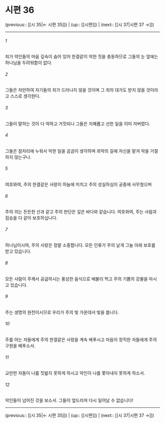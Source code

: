 # 시편 36

(previous:: [[시 35|← 시편 35]]) | (up:: [[시편]]) | (next:: [[시 37|시편 37 →]])

***




###### 1 

죄가 악인들의 마음 깊숙이 숨어 있어 한결같이 악한 짓을 충동하므로 그들의 눈 앞에는 하나님을 두려워함이 없다. 



###### 2 

그들은 자만하여 자기들의 죄가 드러나지 않을 것이며 그 죄의 대가도 받지 않을 것이라고 스스로 생각한다. 



###### 3 

그들이 말하는 것이 다 악하고 거짓되니 그들은 지혜롭고 선한 일을 이미 저버렸다. 



###### 4 

그들은 잠자리에 누워서 악한 일을 곰곰이 생각하며 죄악의 길에 자신을 맡겨 악을 거절하지 않는구나. 



###### 5 

여호와여, 주의 한결같은 사랑이 하늘에 미치고 주의 성실하심이 공중에 사무쳤으며 



###### 6 

주의 의는 든든한 산과 같고 주의 판단은 깊은 바다와 같습니다. 여호와여, 주는 사람과 짐승을 다 같이 보호하십니다. 



###### 7 

하나님이시여, 주의 사랑은 정말 소중합니다. 모든 인류가 주의 날개 그늘 아래 보호를 받고 있습니다. 



###### 8 

모든 사람이 주께서 공급하시는 풍성한 음식으로 배불리 먹고 주의 기쁨의 강물을 마시고 있습니다. 



###### 9 

주는 생명의 원천이시므로 우리가 주의 빛 가운데서 빛을 봅니다. 



###### 10 

주를 아는 자들에게 주의 한결같은 사랑을 계속 베푸시고 마음이 정직한 자들에게 주의 구원을 베푸소서. 



###### 11 

교만한 자들이 나를 짓밟지 못하게 하시고 악인이 나를 쫓아내지 못하게 하소서. 



###### 12 

악인들이 넘어진 것을 보소서. 그들이 엎드러져 다시 일어날 수 없습니다!

***

(previous:: [[시 35|← 시편 35]]) | (up:: [[시편]]) | (next:: [[시 37|시편 37 →]])

